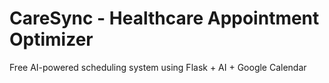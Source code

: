 # CareSync - Healthcare Appointment Optimizer

Free AI-powered scheduling system using Flask + AI + Google Calendar
